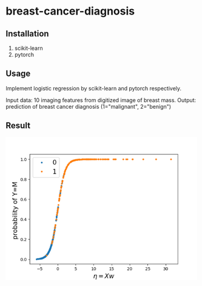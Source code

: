 # breast-cancer-diagnosis

## Installation 
1. scikit-learn
2. pytorch

## Usage 
Implement logistic regression by scikit-learn and pytorch respectively. 

Input data: 10 imaging features from digitized image of breast mass.
Output: prediction of breast cancer diagnosis (1="malignant", 2="benign")

## Result
<img src="./breast_cancer.png" width="800">
